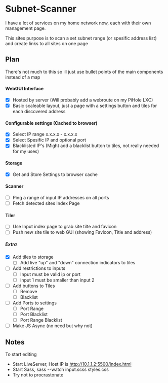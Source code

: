 # Subnet-Scanner

I have a lot of services on my home network now, each with their own management page.

This sites purpose is to scan a set subnet range (or spesific address list) and create links to all sites on one page

## Plan

There's not much to this so ill just use bullet points of the main components instead of a map

#### WebGUI Interface

* [X] Hosted by server (Will probably add a webroute on my PiHole LXC)
* [X] Basic scaleable layout, just a page with a settings button and tiles for each discovered address

#### Configurable settings (Cached to browser)

* [X] Select IP range x.x.x.x - x.x.x.x
* [X] Select Spesific IP and optional port
* [X] Blacklisted IP's
  (Might add a blacklist button to tiles, not really needed for my uses)

#### Storage

* [X] Get and Store Settings to browser cache

#### Scanner

* [ ] Ping a range of input IP addresses on all ports
* [ ] Fetch detected sites Index Page

#### Tiler

* [ ] Use Input index page to grab site tilte and favicon
* [ ] Push new site tile to web GUI (showing Favicon, Title and address)

##### Extra

* [X] Add tiles to storage
  * [ ] Add live "up" and "down" connection indicators to tiles
* [ ] Add restrictions to inputs
  * [ ] Input must be valid ip or port
  * [ ] input 1 must be smaller than input 2
* [ ] Add buttons to Tiles
  * [ ] Remove
  * [ ] Blacklist
* [ ] Add Ports to settings
  * [ ] Port Range
  * [ ] Port Blacklist
  * [ ] Port Range Blacklist
* [ ] Make JS Async (no need but why not)

## Notes

To start editing

* Start LiveServer, Host IP is http://10.1.1.2:5500/index.html
* Start Sass, sass --watch input.scss styles.css
* Try not to procrastonate
